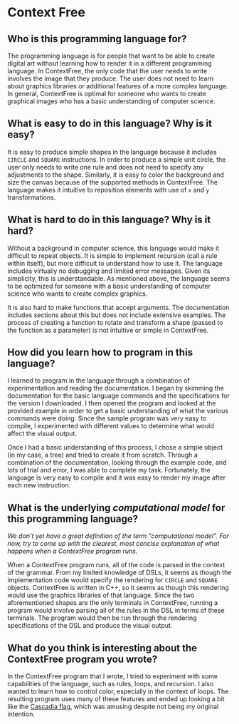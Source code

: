 # Context Free

##  Who is this programming language for?

The programming language is for people that want to be able to create digital art without learning how to render it in a different programming language. In ContextFree, the only code that the user needs to write involves the image that they produce. The user does not need to learn about graphics libraries or additional features of a more complex language. In general, ContextFree is optimal for someone who wants to create graphical images who has a basic understanding of computer science.

## What is easy to do in this language? Why is it easy?

It is easy to produce simple shapes in the language because it includes `CIRCLE` and `SQUARE` instructions. In order to produce a simple unit circle, the user only needs to write one rule and does not need to specify any adjustments to the shape. Similarly, it is easy to color the background and size the canvas because of the supported methods in ContextFree. The language makes it intuitive to reposition elements with use of `x` and `y` transformations.

## What is hard to do in this language? Why is it hard?

Without a background in computer science, this language would make it difficult to repeat objects. It is simple to implement recursion (call a rule within itself), but more difficult to understand how to use it. The language includes virtually no debugging and limited error messages. Given its simplicity, this is understandable. As mentioned above, the language seems to be optimized for someone with a basic understanding of computer science who wants to create complex graphics. 

It is also hard to make functions that accept arguments. The documentation includes sections about this but does not include extensive examples. The process of creating a function to rotate and transform a shape (passed to the function as a parameter) is not intuitive or simple in ContextFree.

## How did you learn how to program in this language?

I learned to program in the language through a combination of experimentation and reading the documentation. I began by skimming the documentation for the basic language commands and the specifications for the version I downloaded. I then opened the program and looked at the provided example in order to get a basic understanding of what the various commands were doing. Since the sample program was very easy to compile, I experimented with different values to determine what would affect the visual output. 

Once I had a basic understanding of this process, I chose a simple object (in my case, a tree) and tried to create it from scratch. Through a combination of the documentation, looking through the example code, and lots of trial and error, I was able to complete my task. Fortunately, the language is very easy to compile and it was easy to render my image after each new instruction.

## What is the underlying _computational model_ for this programming language? 
_We don't yet have a great definition of the term "computational model". 
For now, try to come up with the clearest, most concise explanation of what 
happens when a ContextFree program runs._

When a ContextFree program runs, all of the code is parsed in the context of the grammar. From my limited knowledge of DSLs, it seems as though the implementation code would specify the rendering for `CIRCLE` and `SQUARE` objects. ContextFree is written in C++, so it seems as though this rendering would use the graphics libraries of that language. Since the two aforementioned shapes are the only terminals in ContextFree, running a program would involve parsing all of the rules in the DSL in terms of these terminals. The program would then be run through the rendering specifications of the DSL and produce the visual output. 

## What do you think is interesting about the ContextFree program you wrote?

In the ContextFree program that I wrote, I tried to experiment with some capabilities of the language, such as rules, loops, and recursion. I also wanted to learn how to control color, especially in the context of loops. The resulting program uses many of these features and ended up looking a bit like the [Cascadia flag](https://en.wikipedia.org/wiki/Doug_flag), which was amusing despite not being my original intention. 
